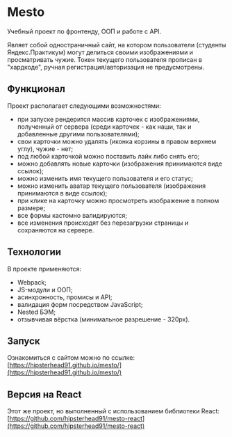 # Mesto

Учебный проект по фронтенду, ООП и работе с API.

Являет собой одностраничный сайт, на котором пользователи (студенты Яндекс.Практикум) могут делиться своими изображениями и просматривать чужие. Токен текущего пользователя прописан в "хардкоде", ручная регистрация/авторизация не предусмотрены. 

## Функционал

Проект располагает следующими возможностями:
* при запуске рендерится массив карточек с изображениями, полученный от сервера (среди карточек - как наши, так и добавленные другими пользователями);
* свои карточки можно удалять (иконка корзины в правом верхнем углу), чужие - нет;
* под любой карточкой можно поставить лайк либо снять его;
* можно добавлять новые карточки (изображения принимаются виде ссылок);
* можно изменить имя текущего пользователя и его статус;
* можно изменить аватар текущего пользователя (изображения принимаются в виде ссылок);
* при клике на карточку можно просмотреть изображение в полном размере;
* все формы кастомно валидируются;
* все изменения происходят без перезагрузки страницы и сохраняются на сервере.

## Технологии

В проекте применяются:
* Webpack;
* JS-модули и ООП;
* асинхронность, промисы и API;
* валидация форм посредством JavaScript;
* Nested БЭМ;
* отзывчивая вёрстка (минимальное разрешение - 320px).

## Запуск

Ознакомиться с сайтом можно по ссылке: [https://hipsterhead91.github.io/mesto/](https://hipsterhead91.github.io/mesto/)

## Версия на React

Этот же проект, но выполненный с использованием библиотеки React: [https://github.com/hipsterhead91/mesto-react](https://github.com/hipsterhead91/mesto-react)
